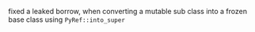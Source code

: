 fixed a leaked borrow, when converting a mutable sub class into a frozen base class using `PyRef::into_super`
